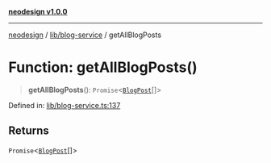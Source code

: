 [**neodesign v1.0.0**](../../../README.md)

***

[neodesign](../../../modules.md) / [lib/blog-service](../README.md) / getAllBlogPosts

# Function: getAllBlogPosts()

> **getAllBlogPosts**(): `Promise`\<[`BlogPost`](../../../types/blog/interfaces/BlogPost.md)[]\>

Defined in: [lib/blog-service.ts:137](https://github.com/mladjom/neodesign/blob/12ebc446849a001345c104056aef95c6372b148e/lib/blog-service.ts#L137)

## Returns

`Promise`\<[`BlogPost`](../../../types/blog/interfaces/BlogPost.md)[]\>
